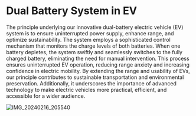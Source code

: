 <h1>Dual Battery System in EV</h1>
The principle underlying our innovative dual-battery electric vehicle (EV) system is to ensure uninterrupted power supply, enhance range, and optimize sustainability. The system employs a sophisticated control mechanism that monitors the charge levels of both batteries. When one battery depletes, the system swiftly and seamlessly switches to the fully charged battery, eliminating the need for manual intervention. This process ensures uninterrupted EV operation, reducing range anxiety and increasing confidence in electric mobility. By extending the range and usability of EVs, our principle contributes to sustainable transportation and environmental preservation. Additionally, it underscores the importance of advanced technology to make electric vehicles more practical, efficient, and accessible for a wider audience.

![IMG_20240216_205540](https://github.com/user-attachments/assets/84c4c162-4e69-4539-af49-f9bb1390c168)
